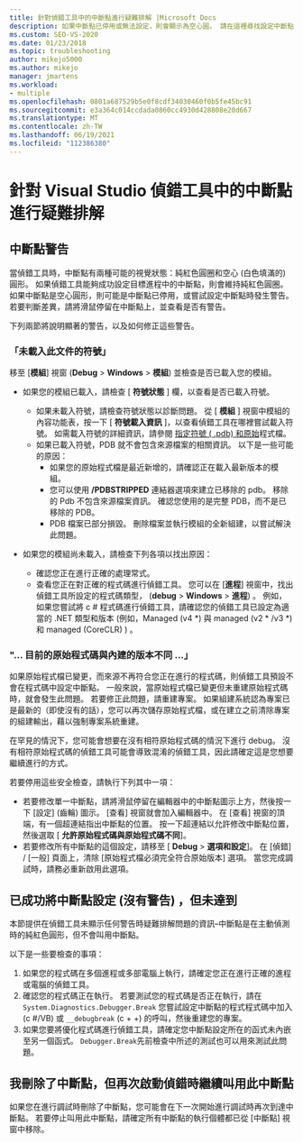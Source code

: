 ```yaml
---
title: 針對偵錯工具中的中斷點進行疑難排解 |Microsoft Docs
description: 如果中斷點已停用或無法設定，則會顯示為空心圓。 請在這裡尋找設定中斷點時可能發生之問題的相關資訊。
ms.custom: SEO-VS-2020
ms.date: 01/23/2018
ms.topic: troubleshooting
author: mikejo5000
ms.author: mikejo
manager: jmartens
ms.workload:
- multiple
ms.openlocfilehash: 0801a687529b5e0f8cdf34030460f0b5fe45bc91
ms.sourcegitcommit: e3a364c014ccdada0860cc4930d428808e20d667
ms.translationtype: MT
ms.contentlocale: zh-TW
ms.lasthandoff: 06/19/2021
ms.locfileid: "112386380"
---
```

# <a name="troubleshoot-breakpoints-in-the-visual-studio-debugger"></a>針對 Visual Studio 偵錯工具中的中斷點進行疑難排解

## <a name="breakpoint-warnings"></a>中斷點警告

當偵錯工具時，中斷點有兩種可能的視覺狀態：純紅色圓圈和空心 (白色填滿的) 圓形。 如果偵錯工具能夠成功設定目標進程中的中斷點，則會維持純紅色圓圈。 如果中斷點是空心圓形，則可能是中斷點已停用，或嘗試設定中斷點時發生警告。 若要判斷差異，請將滑鼠停留在中斷點上，並查看是否有警告。

下列兩節將說明顯著的警告，以及如何修正這些警告。

### <a name="no-symbols-have-been-loaded-for-this-document"></a>「未載入此文件的符號」

移至 [**模組**] 視窗 (**Debug**  >  **Windows**  >  **模組**) 並檢查是否已載入您的模組。
* 如果您的模組已載入，請檢查 [ **符號狀態** ] 欄，以查看是否已載入符號。
  * 如果未載入符號，請檢查符號狀態以診斷問題。 從 [ **模組** ] 視窗中模組的內容功能表，按一下 [ **符號載入資訊** ]，以查看偵錯工具在哪裡嘗試載入符號。 如需載入符號的詳細資訊，請參閱 [指定符號 ( .pdb) 和原始](../debugger/specify-symbol-dot-pdb-and-source-files-in-the-visual-studio-debugger.md)程式檔。
  * 如果已載入符號，PDB 就不會包含來源檔案的相關資訊。 以下是一些可能的原因：
    * 如果您的原始程式檔是最近新增的，請確認正在載入最新版本的模組。
    * 您可以使用 **/PDBSTRIPPED** 連結器選項來建立已移除的 pdb。 移除的 Pdb 不包含來源檔案資訊。 確認您使用的是完整 PDB，而不是已移除的 PDB。
    * PDB 檔案已部分損毀。 刪除檔案並執行模組的全新組建，以嘗試解決此問題。

* 如果您的模組尚未載入，請檢查下列各項以找出原因：
  * 確認您正在進行正確的處理常式。
  * 查看您正在對正確的程式碼進行偵錯工具。 您可以在 [**進程**] 視窗中，找出偵錯工具所設定的程式碼類型， (**debug**  >  **Windows**  >  **進程**) 。 例如，如果您嘗試將 c # 程式碼進行偵錯工具，請確認您的偵錯工具已設定為適當的 .NET 類型和版本 (例如，Managed (v4 \*) 與 managed (v2 \* /v3 \*) 和 managed (CoreCLR) ) 。

### <a name="-the-current-source-code-is-different-from-the-version-built-into"></a>"… 目前的原始程式碼與內建的版本不同 ...」

如果原始程式檔已變更，而來源不再符合您正在進行的程式碼，則偵錯工具預設不會在程式碼中設定中斷點。 一般來說，當原始程式檔已變更但未重建原始程式碼時，就會發生此問題。 若要修正此問題，請重建專案。 如果組建系統認為專案已是最新的（即使沒有的話），您可以再次儲存原始程式檔，或在建立之前清除專案的組建輸出，藉以強制專案系統重建。

在罕見的情況下，您可能會想要在沒有相符原始程式碼的情況下進行 debug。 沒有相符原始程式碼的偵錯工具可能會導致混淆的偵錯工具，因此請確定這是您想要繼續進行的方式。

若要停用這些安全檢查，請執行下列其中一項：
* 若要修改單一中斷點，請將滑鼠停留在編輯器中的中斷點圖示上方，然後按一下 [設定] (齒輪) 圖示。 [查看] 視窗就會加入編輯器中。 在 [查看] 視窗的頂端，有一個超連結指出中斷點的位置。 按一下超連結以允許修改中斷點位置，然後選取 [ **允許原始程式碼與原始程式碼不同**]。
* 若要修改所有中斷點的這個設定，請移至 [ **Debug**  >  **選項和設定**]。 在 [偵錯] / [一般]  頁面上，清除 [原始程式檔必須完全符合原始版本]  選項。 當您完成調試時，請務必重新啟用此選項。

## <a name="the-breakpoint-was-successfully-set-no-warning-but-didnt-hit"></a>已成功將中斷點設定 (沒有警告) ，但未達到

本節提供在偵錯工具未顯示任何警告時疑難排解問題的資訊–中斷點是在主動偵測時的純紅色圓形，但不會叫用中斷點。

以下是一些要檢查的事項：
1. 如果您的程式碼在多個進程或多部電腦上執行，請確定您正在進行正確的進程或電腦的偵錯工具。
2. 確認您的程式碼正在執行。 若要測試您的程式碼是否正在執行，請在 `System.Diagnostics.Debugger.Break` 您嘗試設定中斷點的程式程式碼中加入 (c #/VB) 或 `__debugbreak` (c + +) 的呼叫，然後重建您的專案。
3. 如果您要將優化程式碼進行偵錯工具，請確定您中斷點設定所在的函式未內嵌至另一個函式。 `Debugger.Break`先前檢查中所述的測試也可以用來測試此問題。

## <a name="i-deleted-a-breakpoint-but-i-continue-to-hit-it-when-i-start-debugging-again"></a>我刪除了中斷點，但再次啟動偵錯時繼續叫用此中斷點

如果您在進行調試時刪除了中斷點，您可能會在下一次開始進行調試時再次到達中斷點。 若要停止叫用此中斷點，請確定所有中斷點的執行個體都已從 [中斷點]  視窗中移除。
